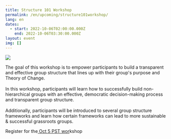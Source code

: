 ```yaml
---
title: Structure 101 Workshop
permalink: /en/upcoming/structure101workshop/
lang: en
dates:
  - start: 2022-10-06T02:00:00.000Z
    end: 2022-10-06T03:30:00.000Z
layout: event
img: []
---
```

![](/media/2.png)

The goal of this workshop is to empower participants to build a transparent and effective group structure that lines up with their group's purpose and Theory of Change.\
\
In this workshop, participants will learn how to successfully build non-hierarchical groups with an effective, democratic decision-making process and transparent group structure.\
\
Additionally, participants will be introduced to several group structure frameworks and learn how certain frameworks can lead to more sustainable & successful grassroots groups.

Register for the[ Oct 5 PST wor](https://us02web.zoom.us/meeting/register/tZArdOCtpjwoHNA1EXM_uivgqYru4TKQ0YL2)kshop [](https://us02web.zoom.us/meeting/register/tZArdOCtpjwoHNA1EXM_uivgqYru4TKQ0YL2)